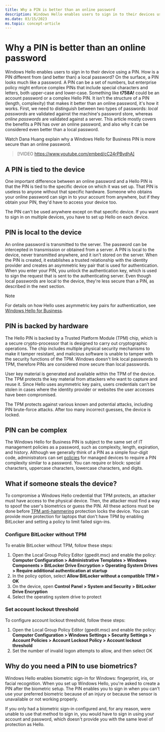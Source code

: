 ```yaml
---
title: Why a PIN is better than an online password
description: Windows Hello enables users to sign in to their devices using a PIN. Learn how is a PIN different from (and better than) an online password.
ms.date: 03/15/2023
ms.topic: concept-article
---
```

# Why a PIN is better than an online password

Windows Hello enables users to sign in to their device using a PIN. How is a PIN different from (and better than) a local password?
On the surface, a PIN looks much like a password. A PIN can be a set of numbers, but enterprise policy might enforce complex PINs that include special characters and letters, both upper-case and lower-case. Something like **t758A!** could be an account password or a complex Hello PIN. It isn't the structure of a PIN (length, complexity) that makes it better than an online password, it's how it works. First, we need to distinguish between two types of passwords: *local passwords* are validated against the machine's password store, whereas *online passwords* are validated against a server. This article mostly covers the benefits a PIN has over an online password, and also why it can be considered even better than a local password.

Watch Dana Huang explain why a Windows Hello for Business PIN is more secure than an online password.

> [!VIDEO https://www.youtube.com/embed/cC24rPBvdhA]

## A PIN is tied to the device

One important difference between an online password and a Hello PIN is that the PIN is tied to the specific device on which it was set up. That PIN is useless to anyone without that specific hardware. Someone who obtains your online password can sign in to your account from anywhere, but if they obtain your PIN, they'd have to access your device too.

The PIN can't be used anywhere except on that specific device. If you want to sign in on multiple devices, you have to set up Hello on each device.

## PIN is local to the device

An online password is transmitted to the server. The password can be intercepted in transmission or obtained from a server. A PIN is local to the device, never transmitted anywhere, and it isn't stored on the server.
When the PIN is created, it establishes a trusted relationship with the identity provider and creates an asymmetric key pair that is used for authentication. When you enter your PIN, you unlock the authentication key, which is used to sign the request that is sent to the authenticating server.
Even though local passwords are local to the device, they're less secure than a PIN, as described in the next section.

>[!NOTE]
>For details on how Hello uses asymmetric key pairs for authentication, see [Windows Hello for Business](index.md#benefits-of-windows-hello).

## PIN is backed by hardware

The Hello PIN is backed by a Trusted Platform Module (TPM) chip, which is a secure crypto-processor that is designed to carry out cryptographic operations. The chip includes multiple physical security mechanisms to make it tamper resistant, and malicious software is unable to tamper with the security functions of the TPM. Windows doesn't link local passwords to TPM, therefore PINs are considered more secure than local passwords.

User key material is generated and available within the TPM of the device. The TPM protects the key material from attackers who want to capture and reuse it. Since Hello uses asymmetric key pairs, users credentials can't be stolen in cases where the identity provider or websites the user accesses have been compromised.

The TPM protects against various known and potential attacks, including PIN brute-force attacks. After too many incorrect guesses, the device is locked.

## PIN can be complex

The Windows Hello for Business PIN is subject to the same set of IT management policies as a password, such as complexity, length, expiration, and history. Although we generally think of a PIN as a simple four-digit code, administrators can set [policies](hello-manage-in-organization.md) for managed devices to require a PIN complexity similar to a password. You can require or block: special characters, uppercase characters, lowercase characters, and digits.

## What if someone steals the device?

To compromise a Windows Hello credential that TPM protects, an attacker must have access to the physical device. Then, the attacker must find a way to spoof the user's biometrics or guess the PIN. All these actions must be done before [TPM anti-hammering](/windows/device-security/tpm/tpm-fundamentals#anti-hammering) protection locks the device.
You can provide more protection for laptops that don't have TPM by enabling BitLocker and setting a policy to limit failed sign-ins.

### Configure BitLocker without TPM

To enable BitLocker without TPM, follow these steps:

1. Open the Local Group Policy Editor (gpedit.msc) and enable the policy: **Computer Configuration > Administrative Templates > Windows Components > BitLocker Drive Encryption > Operating System Drives > Require additional authentication at startup**
1. In the policy option, select **Allow BitLocker without a compatible TPM > OK**
1. On the device, open **Control Panel > System and Security > BitLocker Drive Encryption**
1. Select the operating system drive to protect

### Set account lockout threshold

To configure account lockout threshold, follow these steps:

1. Open the Local Group Policy Editor (gpedit.msc) and enable the policy: **Computer Configuration > Windows Settings > Security Settings > Account Policies > Account Lockout Policy > Account lockout threshold**
1. Set the number of invalid logon attempts to allow, and then select OK

## Why do you need a PIN to use biometrics?

Windows Hello enables biometric sign-in for Windows: fingerprint, iris, or facial recognition. When you set up Windows Hello, you're asked to create a PIN after the biometric setup. The PIN enables you to sign in when you can't use your preferred biometric because of an injury or because the sensor is unavailable or not working properly.

If you only had a biometric sign-in configured and, for any reason, were unable to use that method to sign in, you would have to sign in using your account and password, which doesn't provide you with the same level of protection as Hello.
